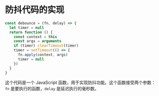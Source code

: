 # 防抖代码的实现

```javascript
const debounce = (fn, delay) => {
  let timer = null
  return function () {
    const context = this
    const args = arguments
    if (timer) clearTimeout(timer)
    timer = setTimeout(() => {
      fn.apply(context, args)
      timer = null
    })
  }
}
```

这个代码是一个 JavaScript 函数，用于实现防抖功能。这个函数接受两个参数：`fn` 是要执行的函数，`delay` 是延迟执行的毫秒数。
